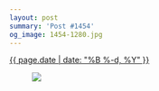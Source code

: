 ```yaml
---
layout: post
summary: 'Post #1454'
og_image: 1454-1280.jpg
---
```


<p>
 <time>
  <a href="/1454">
   {{ page.date | date: "%B %-d, %Y" }}
  </a>
 </time>
 <a href="/1454">
  <figure data-taken="8/25/2021">
   <img sizes="(min-width: 700px) 50vw, calc(100vw - 2rem)" src="{{ site.assets_url }}/1454-640.jpg" srcset="{{ site.assets_url }}/1454-320.jpg 320w, {{ site.assets_url }}/1454-640.jpg 640w, {{ site.assets_url }}/1454-960.jpg 960w, {{ site.assets_url }}/1454-1280.jpg 1280w"/>
  </figure>
 </a>
</p>
